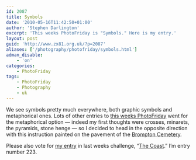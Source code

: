 ```yaml
---
id: 2087
title: Symbols
date: '2010-05-16T11:42:50+01:00'
author: 'Stephen Darlington'
excerpt: 'This weeks PhotoFriday is "Symbols." Here is my entry.'
layout: post
guid: 'http://www.zx81.org.uk/?p=2087'
aliases: ['/photography/photofriday/symbols.html']
adman_disable:
    - 'on'
categories:
    - PhotoFriday
tags:
    - PhotoFriday
    - Photography
    - uk
---
```


We see symbols pretty much everywhere, both graphic symbols and metaphorical ones. Lots of other entries to [this weeks PhotoFriday](http://www.photofriday.com/archives/challenge/000981.php) went for the metaphorical option — indeed my first thoughts were crosses, minarets, the pyramids, stone henge — so I decided to head in the opposite direction with this instruction painted on the pavement of the [Brompton Cemetery](http://www.royalparks.org.uk/parks/brompton_cemetery/).

Please also vote for [my entry](/photography/photofriday/the-coast.html) in last weeks challenge, “[The Coast](http://www.photofriday.com/linkviewer.php?id=979).” I’m entry number 223.